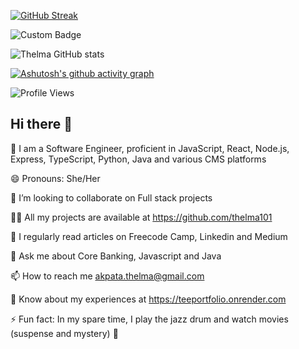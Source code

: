 [![GitHub Streak](https://github-readme-streak-stats.herokuapp.com/?user=Thelma101)](https://git.io/streak-stats)

![Custom Badge](https://img.shields.io/badge/Custom-Badge-blue)

![Thelma GitHub stats](https://github-readme-stats.vercel.app/api?username=Thelma101&show_icons=true&hide_border=true%29)

[![Ashutosh's github activity graph](https://github-readme-activity-graph.cyclic.app/graph?username=Thelma101&theme=react-dark)](https://github.com/ashutosh00710/github-readme-activity-graph)

![Profile Views](https://komarev.com/ghpvc/?username=Thelma101&color=blue)




## Hi there 👋


🥰 I am a Software Engineer, proficient in JavaScript, React, Node.js, Express, TypeScript, Python, Java and various CMS platforms

😄 Pronouns: She/Her

👯 I’m looking to collaborate on Full stack projects

👨‍💻 All my projects are available at https://github.com/thelma101

📝 I regularly read articles on Freecode Camp, Linkedin and Medium

💬 Ask me about Core Banking, Javascript and Java

📫 How to reach me akpata.thelma@gmail.com

📄 Know about my experiences at https://teeportfolio.onrender.com

⚡ Fun fact: In my spare time, I play the jazz drum and watch movies (suspense and mystery) 🌱

